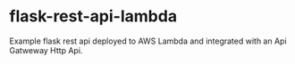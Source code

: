 # flask-rest-api-lambda

Example flask rest api deployed to AWS Lambda and integrated with an Api Gatweway Http Api.
